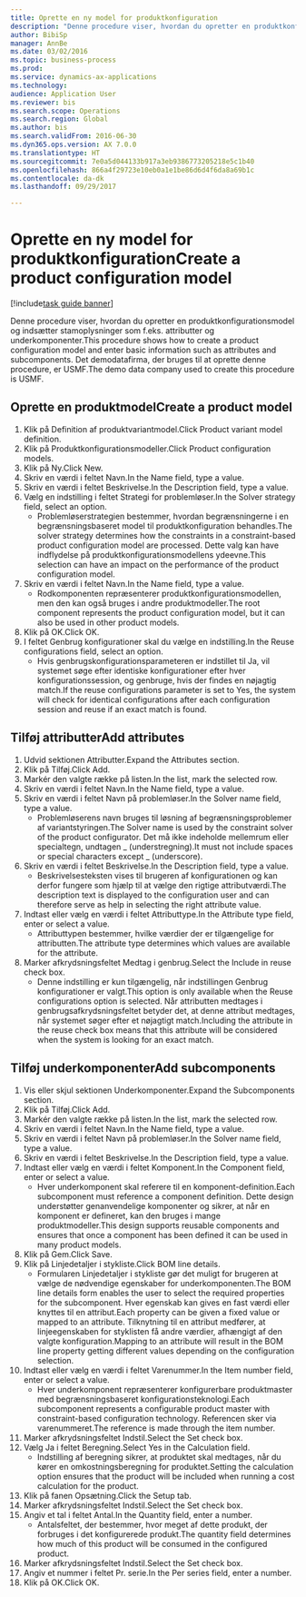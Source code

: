 ```yaml
--- 
title: Oprette en ny model for produktkonfiguration
description: "Denne procedure viser, hvordan du opretter en produktkonfigurationsmodel og indsætter stamoplysninger som f.eks. attributter og underkomponenter."
author: BibiSp
manager: AnnBe
ms.date: 03/02/2016
ms.topic: business-process
ms.prod: 
ms.service: dynamics-ax-applications
ms.technology: 
audience: Application User
ms.reviewer: bis
ms.search.scope: Operations
ms.search.region: Global
ms.author: bis
ms.search.validFrom: 2016-06-30
ms.dyn365.ops.version: AX 7.0.0
ms.translationtype: HT
ms.sourcegitcommit: 7e0a5d044133b917a3eb9386773205218e5c1b40
ms.openlocfilehash: 866a4f29723e10eb0a1e1be86d6d4f6da8a69b1c
ms.contentlocale: da-dk
ms.lasthandoff: 09/29/2017

---
```

# <a name="create-a-product-configuration-model"></a><span data-ttu-id="b3f69-103">Oprette en ny model for produktkonfiguration</span><span class="sxs-lookup"><span data-stu-id="b3f69-103">Create a product configuration model</span></span>

[!include[task guide banner](../../includes/task-guide-banner.md)]

<span data-ttu-id="b3f69-104">Denne procedure viser, hvordan du opretter en produktkonfigurationsmodel og indsætter stamoplysninger som f.eks. attributter og underkomponenter.</span><span class="sxs-lookup"><span data-stu-id="b3f69-104">This procedure shows how to create a product configuration model and enter basic information such as attributes and subcomponents.</span></span> <span data-ttu-id="b3f69-105">Det demodatafirma, der bruges til at oprette denne procedure, er USMF.</span><span class="sxs-lookup"><span data-stu-id="b3f69-105">The demo data company used to create this procedure is USMF.</span></span>


## <a name="create-a-product-model"></a><span data-ttu-id="b3f69-106">Oprette en produktmodel</span><span class="sxs-lookup"><span data-stu-id="b3f69-106">Create a product model</span></span>
1. <span data-ttu-id="b3f69-107">Klik på Definition af produktvariantmodel.</span><span class="sxs-lookup"><span data-stu-id="b3f69-107">Click Product variant model definition.</span></span>
2. <span data-ttu-id="b3f69-108">Klik på Produktkonfigurationsmodeller.</span><span class="sxs-lookup"><span data-stu-id="b3f69-108">Click Product configuration models.</span></span>
3. <span data-ttu-id="b3f69-109">Klik på Ny.</span><span class="sxs-lookup"><span data-stu-id="b3f69-109">Click New.</span></span>
4. <span data-ttu-id="b3f69-110">Skriv en værdi i feltet Navn.</span><span class="sxs-lookup"><span data-stu-id="b3f69-110">In the Name field, type a value.</span></span>
5. <span data-ttu-id="b3f69-111">Skriv en værdi i feltet Beskrivelse.</span><span class="sxs-lookup"><span data-stu-id="b3f69-111">In the Description field, type a value.</span></span>
6. <span data-ttu-id="b3f69-112">Vælg en indstilling i feltet Strategi for problemløser.</span><span class="sxs-lookup"><span data-stu-id="b3f69-112">In the Solver strategy field, select an option.</span></span>
    * <span data-ttu-id="b3f69-113">Problemløserstrategien bestemmer, hvordan begrænsningerne i en begrænsningsbaseret model til produktkonfiguration behandles.</span><span class="sxs-lookup"><span data-stu-id="b3f69-113">The solver strategy determines how the constraints in a constraint-based product configuration model are processed.</span></span> <span data-ttu-id="b3f69-114">Dette valg kan have indflydelse på produktkonfigurationsmodellens ydeevne.</span><span class="sxs-lookup"><span data-stu-id="b3f69-114">This selection can have an impact on the performance of the product configuration model.</span></span>  
7. <span data-ttu-id="b3f69-115">Skriv en værdi i feltet Navn.</span><span class="sxs-lookup"><span data-stu-id="b3f69-115">In the Name field, type a value.</span></span>
    * <span data-ttu-id="b3f69-116">Rodkomponenten repræsenterer produktkonfigurationsmodellen, men den kan også bruges i andre produktmodeller.</span><span class="sxs-lookup"><span data-stu-id="b3f69-116">The root component represents the product configuration model, but it can also be used in other product models.</span></span>  
8. <span data-ttu-id="b3f69-117">Klik på OK.</span><span class="sxs-lookup"><span data-stu-id="b3f69-117">Click OK.</span></span>
9. <span data-ttu-id="b3f69-118">I feltet Genbrug konfigurationer skal du vælge en indstilling.</span><span class="sxs-lookup"><span data-stu-id="b3f69-118">In the Reuse configurations field, select an option.</span></span>
    * <span data-ttu-id="b3f69-119">Hvis genbrugskonfigurationsparameteren er indstillet til Ja, vil systemet søge efter identiske konfigurationer efter hver konfigurationssession, og genbruge, hvis der findes en nøjagtig match.</span><span class="sxs-lookup"><span data-stu-id="b3f69-119">If the reuse configurations parameter is set to Yes, the system will check for identical configurations after each configuration session and reuse if an exact match is found.</span></span>  

## <a name="add-attributes"></a><span data-ttu-id="b3f69-120">Tilføj attributter</span><span class="sxs-lookup"><span data-stu-id="b3f69-120">Add attributes</span></span>
1. <span data-ttu-id="b3f69-121">Udvid sektionen Attributter.</span><span class="sxs-lookup"><span data-stu-id="b3f69-121">Expand the Attributes section.</span></span>
2. <span data-ttu-id="b3f69-122">Klik på Tilføj.</span><span class="sxs-lookup"><span data-stu-id="b3f69-122">Click Add.</span></span>
3. <span data-ttu-id="b3f69-123">Markér den valgte række på listen.</span><span class="sxs-lookup"><span data-stu-id="b3f69-123">In the list, mark the selected row.</span></span>
4. <span data-ttu-id="b3f69-124">Skriv en værdi i feltet Navn.</span><span class="sxs-lookup"><span data-stu-id="b3f69-124">In the Name field, type a value.</span></span>
5. <span data-ttu-id="b3f69-125">Skriv en værdi i feltet Navn på problemløser.</span><span class="sxs-lookup"><span data-stu-id="b3f69-125">In the Solver name field, type a value.</span></span>
    * <span data-ttu-id="b3f69-126">Problemløserens navn bruges til løsning af begrænsningsproblemer af variantstyringen.</span><span class="sxs-lookup"><span data-stu-id="b3f69-126">The Solver name is used by the constraint solver of the product configurator.</span></span> <span data-ttu-id="b3f69-127">Det må ikke indeholde mellemrum eller specialtegn, undtagen _ (understregning).</span><span class="sxs-lookup"><span data-stu-id="b3f69-127">It must not include spaces or special characters except _ (underscore).</span></span>  
6. <span data-ttu-id="b3f69-128">Skriv en værdi i feltet Beskrivelse.</span><span class="sxs-lookup"><span data-stu-id="b3f69-128">In the Description field, type a value.</span></span>
    * <span data-ttu-id="b3f69-129">Beskrivelsesteksten vises til brugeren af konfigurationen og kan derfor fungere som hjælp til at vælge den rigtige attributværdi.</span><span class="sxs-lookup"><span data-stu-id="b3f69-129">The description text is displayed to the configuration user and can therefore serve as help in selecting the right attribute value.</span></span>  
7. <span data-ttu-id="b3f69-130">Indtast eller vælg en værdi i feltet Attributtype.</span><span class="sxs-lookup"><span data-stu-id="b3f69-130">In the Attribute type field, enter or select a value.</span></span>
    * <span data-ttu-id="b3f69-131">Attributtypen bestemmer, hvilke værdier der er tilgængelige for attributten.</span><span class="sxs-lookup"><span data-stu-id="b3f69-131">The attribute type determines which values are available for the attribute.</span></span>  
8. <span data-ttu-id="b3f69-132">Marker afkrydsningsfeltet Medtag i genbrug.</span><span class="sxs-lookup"><span data-stu-id="b3f69-132">Select the Include in reuse check box.</span></span>
    * <span data-ttu-id="b3f69-133">Denne indstilling er kun tilgængelig, når indstillingen Genbrug konfigurationer er valgt.</span><span class="sxs-lookup"><span data-stu-id="b3f69-133">This option is only available when the Reuse configurations option is selected.</span></span> <span data-ttu-id="b3f69-134">Når attributten medtages i genbrugsafkrydsningsfeltet betyder det, at denne attribut medtages, når systemet søger efter et nøjagtigt match.</span><span class="sxs-lookup"><span data-stu-id="b3f69-134">Including the attribute in the reuse check box means that this attribute will be considered when the system is looking for an exact match.</span></span>  

## <a name="add-subcomponents"></a><span data-ttu-id="b3f69-135">Tilføj underkomponenter</span><span class="sxs-lookup"><span data-stu-id="b3f69-135">Add subcomponents</span></span>
1. <span data-ttu-id="b3f69-136">Vis eller skjul sektionen Underkomponenter.</span><span class="sxs-lookup"><span data-stu-id="b3f69-136">Expand the Subcomponents section.</span></span>
2. <span data-ttu-id="b3f69-137">Klik på Tilføj.</span><span class="sxs-lookup"><span data-stu-id="b3f69-137">Click Add.</span></span>
3. <span data-ttu-id="b3f69-138">Markér den valgte række på listen.</span><span class="sxs-lookup"><span data-stu-id="b3f69-138">In the list, mark the selected row.</span></span>
4. <span data-ttu-id="b3f69-139">Skriv en værdi i feltet Navn.</span><span class="sxs-lookup"><span data-stu-id="b3f69-139">In the Name field, type a value.</span></span>
5. <span data-ttu-id="b3f69-140">Skriv en værdi i feltet Navn på problemløser.</span><span class="sxs-lookup"><span data-stu-id="b3f69-140">In the Solver name field, type a value.</span></span>
6. <span data-ttu-id="b3f69-141">Skriv en værdi i feltet Beskrivelse.</span><span class="sxs-lookup"><span data-stu-id="b3f69-141">In the Description field, type a value.</span></span>
7. <span data-ttu-id="b3f69-142">Indtast eller vælg en værdi i feltet Komponent.</span><span class="sxs-lookup"><span data-stu-id="b3f69-142">In the Component field, enter or select a value.</span></span>
    * <span data-ttu-id="b3f69-143">Hver underkomponent skal referere til en komponent-definition.</span><span class="sxs-lookup"><span data-stu-id="b3f69-143">Each subcomponent must reference a component definition.</span></span> <span data-ttu-id="b3f69-144">Dette design understøtter genanvendelige komponenter og sikrer, at når en komponent er defineret, kan den bruges i mange produktmodeller.</span><span class="sxs-lookup"><span data-stu-id="b3f69-144">This design supports reusable components and ensures that once a component has been defined it can be used in many product models.</span></span>  
8. <span data-ttu-id="b3f69-145">Klik på Gem.</span><span class="sxs-lookup"><span data-stu-id="b3f69-145">Click Save.</span></span>
9. <span data-ttu-id="b3f69-146">Klik på Linjedetaljer i stykliste.</span><span class="sxs-lookup"><span data-stu-id="b3f69-146">Click BOM line details.</span></span>
    * <span data-ttu-id="b3f69-147">Formularen Linjedetaljer i stykliste gør det muligt for brugeren at vælge de nødvendige egenskaber for underkomponenten.</span><span class="sxs-lookup"><span data-stu-id="b3f69-147">The BOM line details form enables the user to select the required properties for the subcomponent.</span></span> <span data-ttu-id="b3f69-148">Hver egenskab kan gives en fast værdi eller knyttes til en attribut.</span><span class="sxs-lookup"><span data-stu-id="b3f69-148">Each property can be given a fixed value or mapped to an attribute.</span></span> <span data-ttu-id="b3f69-149">Tilknytning til en attribut medfører, at linjeegenskaben for styklisten få andre værdier, afhængigt af den valgte konfiguration.</span><span class="sxs-lookup"><span data-stu-id="b3f69-149">Mapping to an attribute will result in the BOM line property getting different values depending on the configuration selection.</span></span>  
10. <span data-ttu-id="b3f69-150">Indtast eller vælg en værdi i feltet Varenummer.</span><span class="sxs-lookup"><span data-stu-id="b3f69-150">In the Item number field, enter or select a value.</span></span>
    * <span data-ttu-id="b3f69-151">Hver underkomponent repræsenterer konfigurerbare produktmaster med begrænsningsbaseret konfigurationsteknologi.</span><span class="sxs-lookup"><span data-stu-id="b3f69-151">Each subcomponent represents a configurable product master with constraint-based configuration technology.</span></span> <span data-ttu-id="b3f69-152">Referencen sker via varenummeret.</span><span class="sxs-lookup"><span data-stu-id="b3f69-152">The reference is made through the item number.</span></span>  
11. <span data-ttu-id="b3f69-153">Marker afkrydsningsfeltet Indstil.</span><span class="sxs-lookup"><span data-stu-id="b3f69-153">Select the Set check box.</span></span>
12. <span data-ttu-id="b3f69-154">Vælg Ja i feltet Beregning.</span><span class="sxs-lookup"><span data-stu-id="b3f69-154">Select Yes in the Calculation field.</span></span>
    * <span data-ttu-id="b3f69-155">Indstilling af beregning sikrer, at produktet skal medtages, når du kører en omkostningsberegning for produktet.</span><span class="sxs-lookup"><span data-stu-id="b3f69-155">Setting the calculation option ensures that the product will be included when running a cost calculation for the product.</span></span>  
13. <span data-ttu-id="b3f69-156">Klik på fanen Opsætning.</span><span class="sxs-lookup"><span data-stu-id="b3f69-156">Click the Setup tab.</span></span>
14. <span data-ttu-id="b3f69-157">Marker afkrydsningsfeltet Indstil.</span><span class="sxs-lookup"><span data-stu-id="b3f69-157">Select the Set check box.</span></span>
15. <span data-ttu-id="b3f69-158">Angiv et tal i feltet Antal.</span><span class="sxs-lookup"><span data-stu-id="b3f69-158">In the Quantity field, enter a number.</span></span>
    * <span data-ttu-id="b3f69-159">Antalsfeltet, der bestemmer, hvor meget af dette produkt, der forbruges i det konfigurerede produkt.</span><span class="sxs-lookup"><span data-stu-id="b3f69-159">The quantity field determines how much of this product will be consumed in the configured product.</span></span>  
16. <span data-ttu-id="b3f69-160">Marker afkrydsningsfeltet Indstil.</span><span class="sxs-lookup"><span data-stu-id="b3f69-160">Select the Set check box.</span></span>
17. <span data-ttu-id="b3f69-161">Angiv et nummer i feltet Pr. serie.</span><span class="sxs-lookup"><span data-stu-id="b3f69-161">In the Per series field, enter a number.</span></span>
18. <span data-ttu-id="b3f69-162">Klik på OK.</span><span class="sxs-lookup"><span data-stu-id="b3f69-162">Click OK.</span></span>



